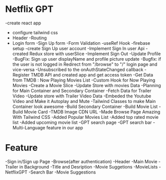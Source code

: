 # Netflix GPT
-create react app
- configure tailwind css
- Header
-Routing
- Login form
-Sign Up form
-Form Validation 
-useRef Hook
-firebase setup
-create Sign Up user account 
-Implement Sign In user Api
-created Redux store with userSlice
-Implement Sign Out 
-Update Profile
-BugFix: Sign up user displayName and profile picture update
-Bugfix: if the user is not logged in Redirect from "/browse" to "/" login page and vice-versa
-Unsubscribed to the onAuthStateChanged callback
-Register TMDB API and created app and get access token
-Get Data from TMDB : Now Playing Movies List 
-Custom Hook for Now Playing Movies
-Create a Movie Slice
-Update Store with movies Data
-Planning for Main Container and Secondary Container 
-Fetch Data for Trailer Video
-Update store with Trailer Video Data
-Embeded the Youtube Video and Make it Autoplay and Mute
-Tailwind Classes to make Main Container look awesome
-Build Secondary Container
-Build Movie List
-Build Movie Card
-TMDB Image CDN URL
-Made Browse Page Amazing With Tailwind CSS
-Added Popular Movies List
-Added top rated movie list 
-Added upcoming movie list
-GPT search page
-GPT search bar
-Multi-Language feature in our app




# Feature 
-Sign in/Sign up Page
-Browse(after authentication)
     -Header
     -Main Movie
             -Trailer in Background
             -Title and Desription
             -Movie Suggetions
                  -MovieLists 
-NetflixGPT
     -Search Bar
     -Movie Suggestions                 